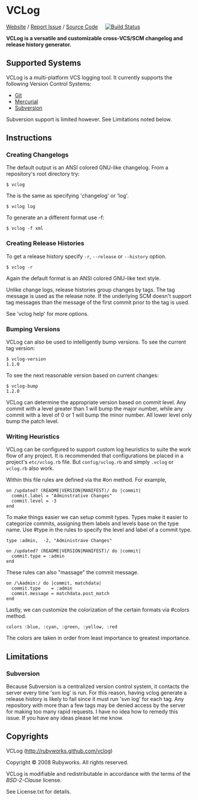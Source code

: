 # VCLog

[Website](http://rubyworks.github.com/vclog) /
[Report Issue](http://github.com/rubyworks/vclog/issues) /
[Source Code](http://github.com/rubyworks/vclog) &nbsp; &nbsp;
[![Build Status](https://secure.travis-ci.org/rubyworks/vclog.png)](http://travis-ci.org/rubyworks/vclog)

**VCLog is a versatile and customizable cross-VCS/SCM changelog and release history generator.**

## Supported Systems

VCLog is a multi-platform VCS logging tool.
It currently supports the following Version Control Systems:

* <a href="http://git-scm.com/">Git</a>
* <a href="http://mercurial.selenic.com/">Mercurial</a>
* <a href="http://subversion.apache.org/">Subversion</a>

Subversion support is limited however. See Limitations noted below.


## Instructions

### Creating Changelogs

The default output is an ANSI colored GNU-like changelog.
From a repository's root directory try:

    $ vclog

The is the same as specifying 'changelog' or 'log'.

    $ vclog log

To generate an a different format use -f:

    $ vclog -f xml

### Creating Release Histories

To get a release history specify `-r`, `--release` or `--history` option.

    $ vclog -r

Again the default format is an ANSI colored GNU-like text style.

Unlike change logs, release histories group changes by tags. The tag
message is used as the release note. If the underlying SCM doesn't
support tag messages than the message of the first commit prior to
the tag is used.

See 'vclog help' for more options.

### Bumping Versions

VCLog can also be used to intelligently bump versions. To see the current
tag version:

    $ vclog-version
    1.1.0

To see the next reasonable version based on current changes:

    $ vclog-bump
    1.2.0

VCLog can determine the appropriate version based on commit level. Any
commit with a level greater than 1 will bump the major number, while any
commit with a level of 0 or 1 will bump the minor number. All lower
level only bump the patch level.

### Writing Heuristics

VCLog can be configured to support custom log heuristics to suite the work flow
of any project. It is recommended that configurations be placed in a project's
`etc/vclog.rb` file. But `config/vclog.rb` and simply `.vclog` or `vclog.rb`
also work.

Within this file rules are defined via the #on method. For example,

    on /updated? (README|VERSION|MANIFEST)/ do |commit|
      commit.label = "Adminstrative Changes"
      commit.level = -3
    end

To make things easier we can setup commit types. Types make it easier
to categorize commits, assigning them labels and levels base on the 
type name. Use #type in the rules to specify the level and label of 
a commit type.

    type :admin,  -2, "Administrave Changes"

    on /updated? (README|VERSION|MANIFEST)/ do |commit|
      commit.type = :admin
    end

These rules can also "massage" the commit message.

    on /\Aadmin:/ do |commit, matchdata|
      commit.type    = :admin
      commit.message = matchdata.post_match
    end

Lastly, we can customize the colorization of the certain formats via #colors
method.

    colors :blue, :cyan, :green, :yellow, :red

The colors are taken in order from least importance to greatest importance.


## Limitations

### Subversion

Because Subversion is a centralized version control system, it contacts
the server every time 'svn log' is run. For this reason, having vclog
generate a release history is likely to fail since it must run 'svn log'
for each tag. Any repository with more than a few tags may be denied
access by the server for making too many rapid requests. I have no
idea how to remedy this issue. If you have any ideas please let me know.


## Copyrights

VCLog (http://rubyworks.github.com/vclog)

Copyright &copy; 2008 Rubyworks. All rights reserved.

VCLog is modifiable and redistributable in accordance with the terms of
the *BSD-2-Clause* license.

See License.txt for details.
